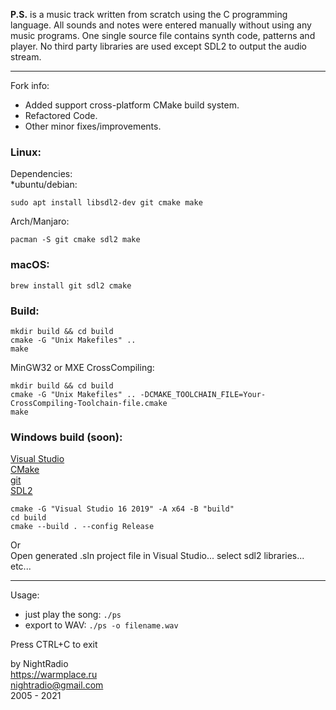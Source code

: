 **P.S.** is a music track written from scratch using the C programming language.
All sounds and notes were entered manually without using any music programs.
One single source file contains synth code, patterns and player.
No third party libraries are used except SDL2 to output the audio stream.

---
Fork info:
* Added support cross-platform CMake build system.  
* Refactored Code.
* Other minor fixes/improvements.

### Linux: 
Dependencies:  
*ubuntu/debian:
```
sudo apt install libsdl2-dev git cmake make
```
Arch/Manjaro:  
```
pacman -S git cmake sdl2 make
```
### macOS:
```
brew install git sdl2 cmake
```
### Build:
```
mkdir build && cd build
cmake -G "Unix Makefiles" ..
make
```  
MinGW32 or MXE CrossCompiling: 
```
mkdir build && cd build
cmake -G "Unix Makefiles" .. -DCMAKE_TOOLCHAIN_FILE=Your-CrossCompiling-Toolchain-file.cmake
make
```

### Windows build (soon):  

[Visual Studio](https://visualstudio.microsoft.com/)  
[CMake](https://cmake.org/download/)  
[git](https://github.com/git-for-windows/git/releases/latest)  
[SDL2](https://www.libsdl.org/)
```
cmake -G "Visual Studio 16 2019" -A x64 -B "build"
cd build
cmake --build . --config Release
```
Or  
Open generated .sln project file in Visual Studio... select sdl2 libraries... etc...  

---
Usage:
* just play the song: `./ps`
* export to WAV: `./ps -o filename.wav`

Press CTRL+C to exit

by NightRadio  
https://warmplace.ru  
nightradio@gmail.com  
2005 - 2021
